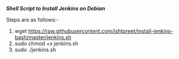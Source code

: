 *********Shell Script to Install Jenkins on Debian*********

Steps are as follows:-

1. wget https://raw.githubusercontent.com/ishtpreet/install-jenkins-bash/master/jenkins.sh
2. sudo chmod +x jenkins.sh
3. sudo ./jenkins.sh
